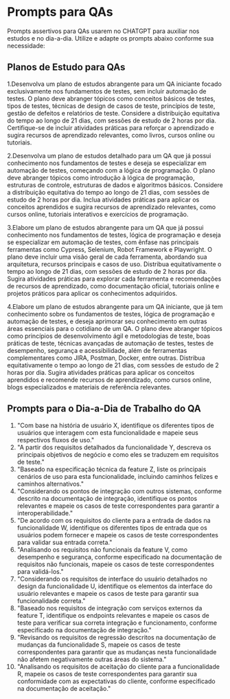 # Prompts para QAs 
Prompts assertivos para QAs usarem no CHATGPT para auxiliar nos estudos e no dia-a-dia. Utilize e adapte os prompts abaixo conforme sua necessidade:

## Planos de Estudo para QAs

1.Desenvolva um plano de estudos abrangente para um QA iniciante focado exclusivamente nos fundamentos de testes, sem incluir automação de testes. O plano deve abranger tópicos como conceitos básicos de testes, tipos de testes, técnicas de design de casos de teste, princípios de teste, gestão de defeitos e relatórios de teste. Considere a distribuição equitativa do tempo ao longo de 21 dias, com sessões de estudo de 2 horas por dia. Certifique-se de incluir atividades práticas para reforçar o aprendizado e sugira recursos de aprendizado relevantes, como livros, cursos online ou tutoriais.

2.Desenvolva um plano de estudos detalhado para um QA que já possui conhecimento nos fundamentos de testes e deseja se especializar em automação de testes, começando com a lógica de programação. O plano deve abranger tópicos como introdução à lógica de programação, estruturas de controle, estruturas de dados e algoritmos básicos. Considere a distribuição equitativa do tempo ao longo de 21 dias, com sessões de estudo de 2 horas por dia. Inclua atividades práticas para aplicar os conceitos aprendidos e sugira recursos de aprendizado relevantes, como cursos online, tutoriais interativos e exercícios de programação.

3.Elabore um plano de estudos abrangente para um QA que já possui conhecimento nos fundamentos de testes, lógica de programação e deseja se especializar em automação de testes, com ênfase nas principais ferramentas como Cypress, Selenium, Robot Framework e Playwright. O plano deve incluir uma visão geral de cada ferramenta, abordando sua arquitetura, recursos principais e casos de uso. Distribua equitativamente o tempo ao longo de 21 dias, com sessões de estudo de 2 horas por dia. Sugira atividades práticas para explorar cada ferramenta e recomendações de recursos de aprendizado, como documentação oficial, tutoriais online e projetos práticos para aplicar os conhecimentos adquiridos.

4.Elabore um plano de estudos abrangente para um QA iniciante, que já tem conhecimento sobre os fundamentos de testes, lógica de programação e automação de testes, e deseja aprimorar seu conhecimento em outras áreas essenciais para o cotidiano de um QA. O plano deve abranger tópicos como princípios de desenvolvimento ágil e metodologias de teste, boas práticas de teste, técnicas avançadas de automação de testes, testes de desempenho, segurança e acessibilidade, além de ferramentas complementares como JIRA, Postman, Docker, entre outras. Distribua equitativamente o tempo ao longo de 21 dias, com sessões de estudo de 2 horas por dia. Sugira atividades práticas para aplicar os conceitos aprendidos e recomende recursos de aprendizado, como cursos online, blogs especializados e materiais de referência relevantes.

## Prompts para o Dia-a-Dia de Trabalho do QA

1. "Com base na história de usuário X, identifique os diferentes tipos de usuários que interagem com esta funcionalidade e mapeie seus respectivos fluxos de uso."
2. "A partir dos requisitos detalhados da funcionalidade Y, descreva os principais objetivos de negócio e como eles se traduzem em requisitos de teste."
3. "Baseado na especificação técnica da feature Z, liste os principais cenários de uso para esta funcionalidade, incluindo caminhos felizes e caminhos alternativos."
4. "Considerando os pontos de integração com outros sistemas, conforme descrito na documentação de integração, identifique os pontos relevantes e mapeie os casos de teste correspondentes para garantir a interoperabilidade."
5. "De acordo com os requisitos do cliente para a entrada de dados na funcionalidade W, identifique os diferentes tipos de entrada que os usuários podem fornecer e mapeie os casos de teste correspondentes para validar sua entrada correta."
6. "Analisando os requisitos não funcionais da feature V, como desempenho e segurança, conforme especificado na documentação de requisitos não funcionais, mapeie os casos de teste correspondentes para validá-los."
7. "Considerando os requisitos de interface do usuário detalhados no design da funcionalidade U, identifique os elementos da interface do usuário relevantes e mapeie os casos de teste para garantir sua funcionalidade correta."
8. "Baseado nos requisitos de integração com serviços externos da feature T, identifique os endpoints relevantes e mapeie os casos de teste para verificar sua correta integração e funcionamento, conforme especificado na documentação de integração."
9. "Revisando os requisitos de regressão descritos na documentação de mudanças da funcionalidade S, mapeie os casos de teste correspondentes para garantir que as mudanças nesta funcionalidade não afetem negativamente outras áreas do sistema."
10. "Analisando os requisitos de aceitação do cliente para a funcionalidade R, mapeie os casos de teste correspondentes para garantir sua conformidade com as expectativas do cliente, conforme especificado na documentação de aceitação."

